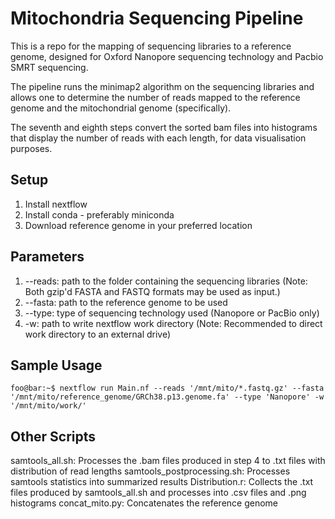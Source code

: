 # Mitochondria Sequencing Pipeline

This is a repo for the mapping of sequencing libraries to a reference genome, designed for Oxford Nanopore sequencing technology and Pacbio SMRT sequencing. 

The pipeline runs the minimap2 algorithm on the sequencing libraries and allows one to determine the number of reads mapped to the reference genome and the mitochondrial genome (specifically). 

The seventh and eighth steps convert the sorted bam files into histograms that display the number of reads with each length, for data visualisation purposes.

## Setup 

1. Install nextflow 
2. Install conda - preferably miniconda 
3. Download reference genome in your preferred location 

## Parameters
1. --reads: path to the folder containing the sequencing libraries (Note: Both gzip'd FASTA and FASTQ formats may be used as input.) 
2. --fasta: path to the reference genome to be used 
3. --type: type of sequencing technology used (Nanopore or PacBio only) 
4. -w: path to write nextflow work directory (Note: Recommended to direct work directory to an external drive)

## Sample Usage
```console
foo@bar:~$ nextflow run Main.nf --reads '/mnt/mito/*.fastq.gz' --fasta '/mnt/mito/reference_genome/GRCh38.p13.genome.fa' --type 'Nanopore' -w '/mnt/mito/work/' 
```

## Other Scripts 

samtools_all.sh: Processes the .bam files produced in step 4 to .txt files with distribution of read lengths
samtools_postprocessing.sh: Processes samtools statistics into summarized results
Distribution.r: Collects the .txt files produced by samtools_all.sh and processes into .csv files and .png histograms
concat_mito.py: Concatenates the reference genome
